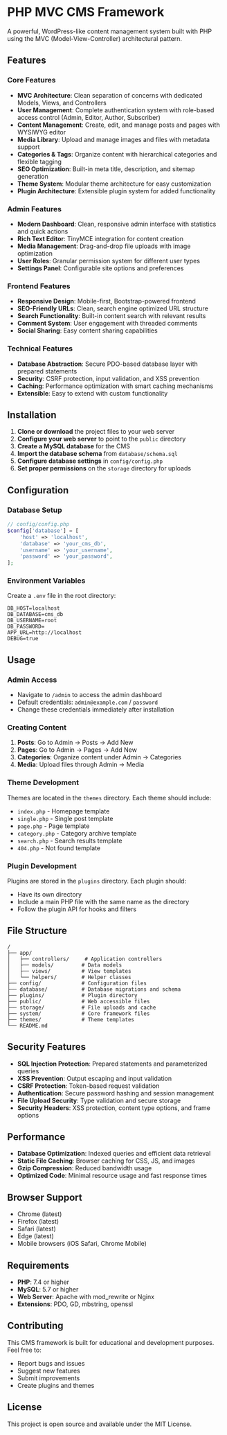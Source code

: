 # PHP MVC CMS Framework

A powerful, WordPress-like content management system built with PHP using the MVC (Model-View-Controller) architectural pattern.

## Features

### Core Features

- **MVC Architecture**: Clean separation of concerns with dedicated Models, Views, and Controllers
- **User Management**: Complete authentication system with role-based access control (Admin, Editor, Author, Subscriber)
- **Content Management**: Create, edit, and manage posts and pages with WYSIWYG editor
- **Media Library**: Upload and manage images and files with metadata support
- **Categories & Tags**: Organize content with hierarchical categories and flexible tagging
- **SEO Optimization**: Built-in meta title, description, and sitemap generation
- **Theme System**: Modular theme architecture for easy customization
- **Plugin Architecture**: Extensible plugin system for added functionality

### Admin Features

- **Modern Dashboard**: Clean, responsive admin interface with statistics and quick actions
- **Rich Text Editor**: TinyMCE integration for content creation
- **Media Management**: Drag-and-drop file uploads with image optimization
- **User Roles**: Granular permission system for different user types
- **Settings Panel**: Configurable site options and preferences

### Frontend Features

- **Responsive Design**: Mobile-first, Bootstrap-powered frontend
- **SEO-Friendly URLs**: Clean, search engine optimized URL structure
- **Search Functionality**: Built-in content search with relevant results
- **Comment System**: User engagement with threaded comments
- **Social Sharing**: Easy content sharing capabilities

### Technical Features

- **Database Abstraction**: Secure PDO-based database layer with prepared statements
- **Security**: CSRF protection, input validation, and XSS prevention
- **Caching**: Performance optimization with smart caching mechanisms
- **Extensible**: Easy to extend with custom functionality

## Installation

1. **Clone or download** the project files to your web server
2. **Configure your web server** to point to the `public` directory
3. **Create a MySQL database** for the CMS
4. **Import the database schema** from `database/schema.sql`
5. **Configure database settings** in `config/config.php`
6. **Set proper permissions** on the `storage` directory for uploads

## Configuration

### Database Setup

```php
// config/config.php
$config['database'] = [
    'host' => 'localhost',
    'database' => 'your_cms_db',
    'username' => 'your_username',
    'password' => 'your_password',
];
```

### Environment Variables

Create a `.env` file in the root directory:

```dotenv
DB_HOST=localhost
DB_DATABASE=cms_db
DB_USERNAME=root
DB_PASSWORD=
APP_URL=http://localhost
DEBUG=true
```

## Usage

### Admin Access

- Navigate to `/admin` to access the admin dashboard
- Default credentials: `admin@example.com` / `password`
- Change these credentials immediately after installation

### Creating Content

1. **Posts**: Go to Admin → Posts → Add New
2. **Pages**: Go to Admin → Pages → Add New
3. **Categories**: Organize content under Admin → Categories
4. **Media**: Upload files through Admin → Media

### Theme Development

Themes are located in the `themes` directory. Each theme should include:

- `index.php` - Homepage template
- `single.php` - Single post template
- `page.php` - Page template
- `category.php` - Category archive template
- `search.php` - Search results template
- `404.php` - Not found template

### Plugin Development

Plugins are stored in the `plugins` directory. Each plugin should:

- Have its own directory
- Include a main PHP file with the same name as the directory
- Follow the plugin API for hooks and filters

## File Structure

```plaintext
/
├── app/
│   ├── controllers/     # Application controllers
│   ├── models/         # Data models
│   ├── views/          # View templates
│   └── helpers/        # Helper classes
├── config/             # Configuration files
├── database/           # Database migrations and schema
├── plugins/            # Plugin directory
├── public/             # Web accessible files
├── storage/            # File uploads and cache
├── system/             # Core framework files
├── themes/             # Theme templates
└── README.md
```

## Security Features

- **SQL Injection Protection**: Prepared statements and parameterized queries
- **XSS Prevention**: Output escaping and input validation
- **CSRF Protection**: Token-based request validation
- **Authentication**: Secure password hashing and session management
- **File Upload Security**: Type validation and secure storage
- **Security Headers**: XSS protection, content type options, and frame options

## Performance

- **Database Optimization**: Indexed queries and efficient data retrieval
- **Static File Caching**: Browser caching for CSS, JS, and images
- **Gzip Compression**: Reduced bandwidth usage
- **Optimized Code**: Minimal resource usage and fast response times

## Browser Support

- Chrome (latest)
- Firefox (latest)
- Safari (latest)
- Edge (latest)
- Mobile browsers (iOS Safari, Chrome Mobile)

## Requirements

- **PHP**: 7.4 or higher
- **MySQL**: 5.7 or higher
- **Web Server**: Apache with mod_rewrite or Nginx
- **Extensions**: PDO, GD, mbstring, openssl

## Contributing

This CMS framework is built for educational and development purposes. Feel free to:

- Report bugs and issues
- Suggest new features
- Submit improvements
- Create plugins and themes

## License

This project is open source and available under the MIT License.

